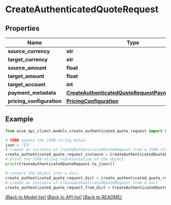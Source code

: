 # CreateAuthenticatedQuoteRequest


## Properties

Name | Type | Description | Notes
------------ | ------------- | ------------- | -------------
**source_currency** | **str** |  | 
**target_currency** | **str** |  | 
**source_amount** | **float** |  | [optional] 
**target_amount** | **float** |  | [optional] 
**target_account** | **int** |  | [optional] 
**payment_metadata** | [**CreateAuthenticatedQuoteRequestPaymentMetadata**](CreateAuthenticatedQuoteRequestPaymentMetadata.md) |  | [optional] 
**pricing_configuration** | [**PricingConfiguration**](PricingConfiguration.md) |  | [optional] 

## Example

```python
from wise_api_client.models.create_authenticated_quote_request import CreateAuthenticatedQuoteRequest

# TODO update the JSON string below
json = "{}"
# create an instance of CreateAuthenticatedQuoteRequest from a JSON string
create_authenticated_quote_request_instance = CreateAuthenticatedQuoteRequest.from_json(json)
# print the JSON string representation of the object
print(CreateAuthenticatedQuoteRequest.to_json())

# convert the object into a dict
create_authenticated_quote_request_dict = create_authenticated_quote_request_instance.to_dict()
# create an instance of CreateAuthenticatedQuoteRequest from a dict
create_authenticated_quote_request_from_dict = CreateAuthenticatedQuoteRequest.from_dict(create_authenticated_quote_request_dict)
```
[[Back to Model list]](../README.md#documentation-for-models) [[Back to API list]](../README.md#documentation-for-api-endpoints) [[Back to README]](../README.md)



